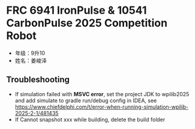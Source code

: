 # FRC 6941 IronPulse & 10541 CarbonPulse 2025 Competition Robot

- 年级：9升10
- 姓名：姜峻泽

## Troubleshooting

- If simulation failed with **MSVC error**, set the project JDK to wpilib2025 and add simulate to gradle run/debug
  config in IDEA, see https://www.chiefdelphi.com/t/error-when-running-simulation-wpilib-2025-2-1/481435
- If Cannot snapshot xxx while building, delete the build folder
